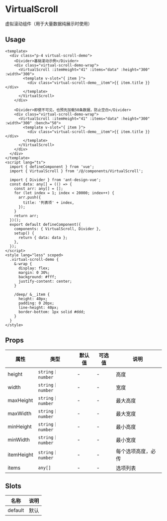 # VirtualScroll

虚拟滚动组件（用于大量数据纯展示时使用）

## Usage

```vue
<template>
  <div class="p-4 virtual-scroll-demo">
    <Divider>基础滚动示例</Divider>
    <div class="virtual-scroll-demo-wrap">
      <VirtualScroll :itemHeight="41" :items="data" :height="300" :width="300">
        <template v-slot="{ item }">
          <div class="virtual-scroll-demo__item">{{ item.title }}</div>
        </template>
      </VirtualScroll>
    </div>

    <Divider>即使不可见，也预先加载50条数据，防止空白</Divider>
    <div class="virtual-scroll-demo-wrap">
      <VirtualScroll :itemHeight="41" :items="data" :height="300" :width="300" :bench="50">
        <template v-slot="{ item }">
          <div class="virtual-scroll-demo__item">{{ item.title }}</div>
        </template>
      </VirtualScroll>
    </div>
  </div>
</template>
<script lang="ts">
  import { defineComponent } from 'vue';
  import { VirtualScroll } from '/@/components/VirtualScroll';

  import { Divider } from 'ant-design-vue';
  const data: any[] = (() => {
    const arr: any[] = [];
    for (let index = 1; index < 20000; index++) {
      arr.push({
        title: '列表项' + index,
      });
    }
    return arr;
  })();
  export default defineComponent({
    components: { VirtualScroll, Divider },
    setup() {
      return { data: data };
    },
  });
</script>
<style lang="less" scoped>
  .virtual-scroll-demo {
    &-wrap {
      display: flex;
      margin: 0 30%;
      background: #fff;
      justify-content: center;
    }

    /deep/ &__item {
      height: 40px;
      padding: 0 20px;
      line-height: 40px;
      border-bottom: 1px solid #ddd;
    }
  }
</style>
```

## Props

| 属性       | 类型             | 默认值 | 可选值 | 说明               |
| ---------- | ---------------- | ------ | ------ | ------------------ |
| height     | `string｜number` | -      | -      | 高度               |
| width      | `string｜number` | -      | -      | 宽度               |
| maxHeight  | `string｜number` | -      | -      | 最大高度           |
| maxWidth   | `string｜number` | -      | -      | 最大宽度           |
| minHeight  | `string｜number` | -      | -      | 最小高度           |
| minWidth   | `string｜number` | -      | -      | 最小宽度           |
| itemHeight | `string｜number` | -      | -      | 每个选项高度，必传 |
| items      | `any[]`          | -      | -      | 选项列表           |

## Slots

| 名称    | 说明 |
| ------- | ---- |
| default | 默认 |
